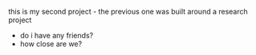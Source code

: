 this is my second project - the previous one was built around a research project

- do i have any friends?
- how close are we?
